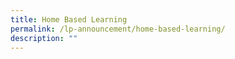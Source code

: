 ```yaml
---
title: Home Based Learning
permalink: /lp-announcement/home-based-learning/
description: ""
---
```

